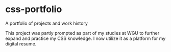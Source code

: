 # css-portfolio
A portfolio of projects and work history

This project was partly prompted as part of my studies at WGU to further expand and practice my CSS knowledge.
I now utilize it as a platform for my digital resume.
